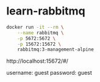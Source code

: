# learn-rabbitmq
```bash
docker run -it --rm \
    --name rabbitmq \
    -p 5672:5672 \
    -p 15672:15672 \
    rabbitmq:3-management-alpine
```

http://localhost:15672/#/

username: guest
password: guest